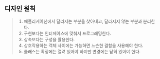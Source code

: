 ## 디자인 원칙 
> 1. 애플리케이션에서 달라지는 부분을 찾아내고, 달라지지 않는 부분과 분리한다.         
> 2. 구현보다는 인터페이스에 맞춰서 프로그래밍한다.         
> 3. 상속보다는 구성을 활용한다.         
> 4. 상호작용하는 객체 사이에는 가능하면 느슨한 결합을 사용해야 한다.          
> 5. 클래스는 확장에는 열려 있어야 하지만 변경에는 닫혀 있어야 한다. 
